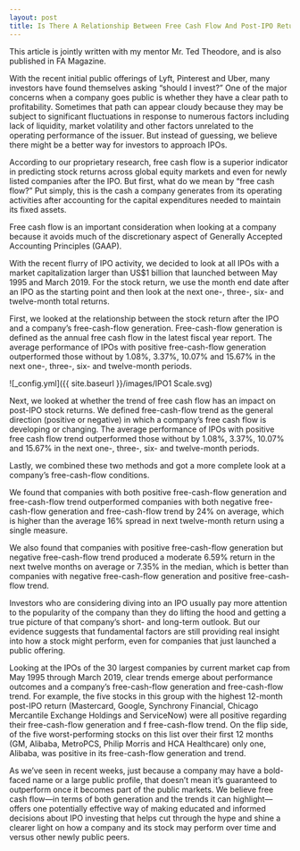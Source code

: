 ```yaml
---
layout: post
title: Is There A Relationship Between Free Cash Flow And Post-IPO Returns?
---
```


This article is jointly written with my mentor Mr. Ted Theodore, and is also published in FA Magazine.

With the recent initial public offerings of Lyft, Pinterest and Uber, many investors have found themselves asking “should I invest?” One of the major concerns when a company goes public is whether they have a clear path to profitability. Sometimes that path can appear cloudy because they may be subject to significant fluctuations in response to numerous factors including lack of liquidity, market volatility and other factors unrelated to the operating performance of the issuer. But instead of guessing, we believe there might be a better way for investors to approach IPOs.

According to our proprietary research, free cash flow is a superior indicator in predicting stock returns across global equity markets and even for newly listed companies after the IPO. But first, what do we mean by “free cash flow?” Put simply, this is the cash a company generates from its operating activities after accounting for the capital expenditures needed to maintain its fixed assets.

Free cash flow is an important consideration when looking at a company because it avoids much of the discretionary aspect of Generally Accepted Accounting Principles (GAAP). 

With the recent flurry of IPO activity, we decided to look at all IPOs with a market capitalization larger than US$1 billion that launched between May 1995 and March 2019. For the stock return, we use the month end date after an IPO as the starting point and then look at the next one-, three-, six- and twelve-month total returns.

First, we looked at the relationship between the stock return after the IPO and a company’s free-cash-flow generation. Free-cash-flow generation is defined as the annual free cash flow in the latest fiscal year report. The average performance of IPOs with positive free-cash-flow generation outperformed those without by 1.08%, 3.37%, 10.07% and 15.67% in the next one-, three-, six- and twelve-month periods.

![_config.yml]({{ site.baseurl }}/images/IPO1 Scale.svg)

Next, we looked at whether the trend of free cash flow has an impact on post-IPO stock returns. We defined free-cash-flow trend as the general direction (positive or negative) in which a company’s free cash flow is developing or changing. The average performance of IPOs with positive free cash flow trend outperformed those without by 1.08%, 3.37%, 10.07% and 15.67% in the next one-, three-, six- and twelve-month periods.

Lastly, we combined these two methods and got a more complete look at a company’s free-cash-flow conditions.

We found that companies with both positive free-cash-flow generation and free-cash-flow trend outperformed companies with both negative free-cash-flow generation and free-cash-flow trend by 24% on average, which is higher than the average 16% spread in next twelve-month return using a single measure.

We also found that companies with positive free-cash-flow generation but negative free-cash-flow trend produced a moderate 6.59% return in the next twelve months on average or 7.35% in the median, which is better than companies with negative free-cash-flow generation and positive free-cash-flow trend.

Investors who are considering diving into an IPO usually pay more attention to the popularity of the company than they do lifting the hood and getting a true picture of that company’s short- and long-term outlook. But our evidence suggests that fundamental factors are still providing real insight into how a stock might perform, even for companies that just launched a public offering.

Looking at the IPOs of the 30 largest companies by current market cap from May 1995 through March 2019, clear trends emerge about performance outcomes and a company’s free-cash-flow generation and free-cash-flow trend. For example, the five stocks in this group with the highest 12-month post-IPO return (Mastercard, Google, Synchrony Financial, Chicago Mercantile Exchange Holdings and ServiceNow) were all positive regarding their free-cash-flow generation and f free-cash-flow trend. On the flip side, of the five worst-performing stocks on this list over their first 12 months (GM, Alibaba, MetroPCS, Philip Morris and HCA Healthcare) only one, Alibaba, was positive in its free-cash-flow generation and trend.

As we’ve seen in recent weeks, just because a company may have a bold-faced name or a large public profile, that doesn’t mean it’s guaranteed to outperform once it becomes part of the public markets. We believe free cash flow—in terms of both generation and the trends it can highlight—offers one potentially effective way of making educated and informed decisions about IPO investing that helps cut through the hype and shine a clearer light on how a company and its stock may perform over time and versus other newly public peers.
